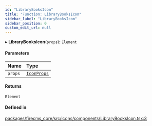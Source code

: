 ```yaml
---
id: "LibraryBooksIcon"
title: "Function: LibraryBooksIcon"
sidebar_label: "LibraryBooksIcon"
sidebar_position: 0
custom_edit_url: null
---
```


▸ **LibraryBooksIcon**(`props`): `Element`

#### Parameters

| Name | Type |
| :------ | :------ |
| `props` | [`IconProps`](../types/IconProps.md) |

#### Returns

`Element`

#### Defined in

[packages/firecms_core/src/icons/components/LibraryBooksIcon.tsx:3](https://github.com/FireCMSco/firecms/blob/d45f3739/packages/firecms_core/src/icons/components/LibraryBooksIcon.tsx#L3)
